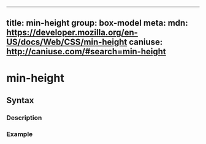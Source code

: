 
  ---
  title: min-height
  group: box-model
  meta:
    mdn: https://developer.mozilla.org/en-US/docs/Web/CSS/min-height
    caniuse: http://caniuse.com/#search=min-height
  ---

  # min-height
  <!--- Introduction for min-height, keep it brief and set the overall context -->

  ## Syntax
  <!--- Introduce the various syntax for min-height -->

  ### Description
  <!--- For each major section of syntax, provide a description explaining its usage further -->

  ### Example
  <!--- Provide code examples for the syntax block you're currently describing -->
